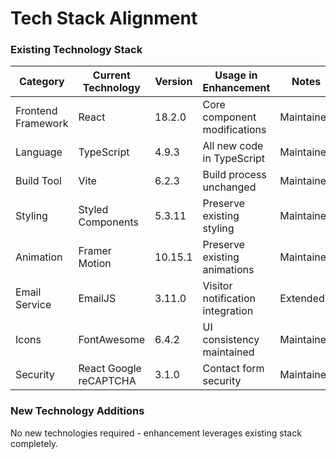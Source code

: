 # Tech Stack Alignment

### Existing Technology Stack

| Category           | Current Technology     | Version | Usage in Enhancement             | Notes      |
| ------------------ | ---------------------- | ------- | -------------------------------- | ---------- |
| Frontend Framework | React                  | 18.2.0  | Core component modifications     | Maintained |
| Language           | TypeScript             | 4.9.3   | All new code in TypeScript       | Maintained |
| Build Tool         | Vite                   | 6.2.3   | Build process unchanged          | Maintained |
| Styling            | Styled Components      | 5.3.11  | Preserve existing styling        | Maintained |
| Animation          | Framer Motion          | 10.15.1 | Preserve existing animations     | Maintained |
| Email Service      | EmailJS                | 3.11.0  | Visitor notification integration | Extended   |
| Icons              | FontAwesome            | 6.4.2   | UI consistency maintained        | Maintained |
| Security           | React Google reCAPTCHA | 3.1.0   | Contact form security            | Maintained |

### New Technology Additions

No new technologies required - enhancement leverages existing stack completely.
